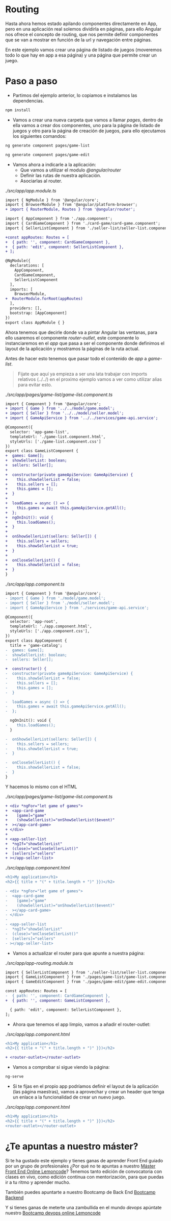 # Routing

Hasta ahora hemos estado apilando componentes directamente en App, pero en una aplicación real solemos dividirla en páginas, para ello Angular nos ofrece el concepto de routing, que nos permite definir componentes que se van a mostrar en función de la url y navegación entre páginas.

En este ejemplo vamos crear una página de listado de juegos (moveremos todo lo que hay en app a esa página) y una página que permite crear un juego.

# Paso a paso

- Partimos del ejemplo anterior, lo copiamos e instalamos las dependencias.

```bash
npm install
```

- Vamos a crear una nueva carpeta que vamos a llamar _pages_, dentro de ella vamos a crear dos componentes, uno para la página de listado de juegos y otro para la página de creación de juegos, para ello ejecutamos los siguientes comandos:

```bash
ng generate component pages/game-list
```

```bash
ng generate component pages/game-edit
```

- Vamos ahora a indicarle a la aplicación:
  - Que vamos a utilizar el modulo _@angular/router_
  - Definir las rutas de nuestra aplicación.
  - Asociarlas al router.

_./src/app/app.module.ts_

```diff
import { NgModule } from '@angular/core';
import { BrowserModule } from '@angular/platform-browser';
+ import { RouterModule, Routes } from '@angular/router';

import { AppComponent } from './app.component';
import { CardGameComponent } from './card-game/card-game.component';
import { SellerListComponent } from './seller-list/seller-list.component';

+const appRoutes: Routes = [
+  { path: '', component: CardGameComponent },
+  { path: 'edit', component: SellerListComponent },
+ ];

@NgModule({
  declarations: [
    AppComponent,
    CardGameComponent,
    SellerListComponent
  ],
  imports: [
    BrowserModule,
+  RouterModule.forRoot(appRoutes)
  ],
  providers: [],
  bootstrap: [AppComponent]
})
export class AppModule { }
```

Ahora tenemos que decirle donde va a pintar Angular las ventanas, para ello usaremos el componente _router-outlet_, este componente lo instanciaremos en el _app_ que pasa a ser el componente donde definimos el layout de la aplicación y mostramos la páginas de la ruta actual.

Antes de hacer esto tenemos que pasar todo el contenido de _app_ a _game-list_.

> Fijate que aquí ya empieza a ser una lata trabajar con imports relativos (../../) en el proximo ejemplo vamos a ver como utilizar alias para evitar esto.

_./src/app/pages/game-list/game-list.component.ts_

```diff
import { Component } from '@angular/core';
+ import { Game } from '../../model/game.model';
+ import { Seller } from '../../model/seller.model';
+ import { GameApiService } from '../../services/game-api.service';

@Component({
  selector: 'app-game-list',
  templateUrl: './game-list.component.html',
  styleUrls: ['./game-list.component.css']
})
export class GameListComponent {
+  games: Game[];
+  showSellerList: boolean;
+  sellers: Seller[];
+
+  constructor(private gameApiService: GameApiService) {
+    this.showSellerList = false;
+    this.sellers = [];
+    this.games = [];
+  }
+
+  loadGames = async () => {
+    this.games = await this.gameApiService.getAll();
+  };
+  ngOnInit(): void {
+    this.loadGames();
+  }
+
+  onShowSellerList(sellers: Seller[]) {
+    this.sellers = sellers;
+    this.showSellerList = true;
+  }
+
+  onCloseSellerList() {
+    this.showSellerList = false;
+  }
}
```

_./src/app/app.component.ts_

```diff
import { Component } from '@angular/core';
- import { Game } from './model/game.model';
- import { Seller } from './model/seller.model';
- import { GameApiService } from './services/game-api.service';

@Component({
  selector: 'app-root',
  templateUrl: './app.component.html',
  styleUrls: ['./app.component.css'],
})
export class AppComponent {
  title = 'game-catalog';
-  games: Game[];
-  showSellerList: boolean;
-  sellers: Seller[];

+  constructor() {
-  constructor(private gameApiService: GameApiService) {
-    this.showSellerList = false;
-    this.sellers = [];
-    this.games = [];
-  }

-  loadGames = async () => {
-    this.games = await this.gameApiService.getAll();
-  };

  ngOnInit(): void {
-    this.loadGames();
  }

-  onShowSellerList(sellers: Seller[]) {
-    this.sellers = sellers;
-    this.showSellerList = true;
-  }

-  onCloseSellerList() {
-    this.showSellerList = false;
-  }
}
```

Y hacemos lo mismo con el HTML

_./src/app/pages/game-list/game-list.component.ts_

```diff
+ <div *ngFor="let game of games">
+  <app-card-game
+    [game]="game"
+    (showSellerList)="onShowSellerList($event)"
+  ></app-card-game>
+ </div>
+
+ <app-seller-list
+  *ngIf="showSellerList"
+  (close)="onCloseSellerList()"
+  [sellers]="sellers"
+ ></app-seller-list>
```

_./src/app/app.component.html_

```diff
<h1>My application</h1>
<h2>{{ title + "(" + title.length + ")" }})</h2>

- <div *ngFor="let game of games">
-  <app-card-game
-    [game]="game"
-    (showSellerList)="onShowSellerList($event)"
-  ></app-card-game>
- </div>
-
- <app-seller-list
-  *ngIf="showSellerList"
-  (close)="onCloseSellerList()"
-  [sellers]="sellers"
- ></app-seller-list>
```

- Vamos a actualizar el router para que apunte a nuestra página:

_./src/app/app-routing.module.ts_

```diff
import { SellerListComponent } from './seller-list/seller-list.component';
import { GameListComponent } from './pages/game-list/game-list.component';
import { GameEditComponent } from './pages/game-edit/game-edit.component';

const appRoutes: Routes = [
-  { path: '', component: CardGameComponent },
+  { path: '', component: GameListComponent },

  { path: 'edit', component: SellerListComponent },
];
```

- Ahora que tenemos el app limpio, vamos a añadir el router-outlet:

_./src/app/app.component.html_

```diff
<h1>My application</h1>
<h2>{{ title + "(" + title.length + ")" }})</h2>

+ <router-outlet></router-outlet>
```

- Vamos a comprobar si sigue viendo la página:

```bash
ng-serve
```

- Si te fijas en el propio app podríamos definir el layout de la aplicación (las página maestras), vamos a aprovechar y crear un header que tenga un enlace a la funcionalidad de crear un nuevo juego.

_./src/app/app.component.html_

```diff
<h1>My application</h1>
<h2>{{ title + "(" + title.length + ")" }})</h2>
<router-outlet></router-outlet>
```

# ¿Te apuntas a nuestro máster?

Si te ha gustado este ejemplo y tienes ganas de aprender Front End
guiado por un grupo de profesionales ¿Por qué no te apuntas a
nuestro [Máster Front End Online Lemoncode](https://lemoncode.net/master-frontend#inicio-banner)? Tenemos tanto edición de convocatoria
con clases en vivo, como edición continua con mentorización, para
que puedas ir a tu ritmo y aprender mucho.

También puedes apuntarte a nuestro Bootcamp de Back End [Bootcamp Backend](https://lemoncode.net/bootcamp-backend#inicio-banner)

Y si tienes ganas de meterte una zambullida en el mundo _devops_
apúntate nuestro [Bootcamp devops online Lemoncode](https://lemoncode.net/bootcamp-devops#bootcamp-devops/inicio)
